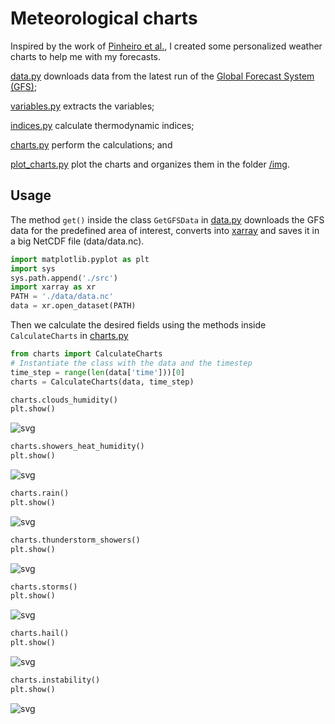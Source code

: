 # Meteorological charts
Inspired by the work of [Pinheiro et al.](https://www.scielo.br/pdf/rbmet/v29n2/a06v29n2.pdf), I created some personalized weather charts to help me with my forecasts.

[data.py](https://github.com/marciohssilveira/met_charts/blob/master/src/data.py) downloads data from the latest run of the [Global Forecast System (GFS)](https://thredds.ucar.edu/thredds/ncss/grib/NCEP/GFS/Global_0p5deg/Best/dataset.html);

[variables.py](https://github.com/marciohssilveira/met_charts/blob/master/src/variables.py) extracts the variables;

[indices.py](https://github.com/marciohssilveira/met_charts/blob/master/src/indices.py) calculate thermodynamic indices;

[charts.py](https://github.com/marciohssilveira/met_charts/blob/master/src/charts.py) perform the calculations; and

[plot_charts.py](https://github.com/marciohssilveira/met_charts/blob/master/src/plot_charts.py) plot the charts and organizes them in the folder [/img](https://github.com/marciohssilveira/met_charts/tree/master/img).

## Usage

The method ```get()``` inside the class ```GetGFSData``` in [data.py](https://github.com/marciohssilveira/met_charts/blob/master/src/data.py) downloads the GFS data for the predefined area of interest, converts into [xarray](http://xarray.pydata.org/en/stable/) and saves it in a big NetCDF file (data/data.nc).


```python
import matplotlib.pyplot as plt
import sys
sys.path.append('./src')
import xarray as xr
PATH = './data/data.nc'
data = xr.open_dataset(PATH)
```

Then we calculate the desired fields using the methods inside ```CalculateCharts``` in [charts.py](https://github.com/marciohssilveira/met_charts/blob/master/src/charts.py) 


```python
from charts import CalculateCharts
# Instantiate the class with the data and the timestep
time_step = range(len(data['time']))[0]
charts = CalculateCharts(data, time_step)

```


```python
charts.clouds_humidity()
plt.show()
```


    
![svg](https://github.com/marciohssilveira/met_charts/blob/master/img/umidade_00.jpg)
    



```python
charts.showers_heat_humidity()
plt.show()
```


    
![svg](https://github.com/marciohssilveira/met_charts/blob/master/img/pancadas_00.jpg)
    



```python
charts.rain()
plt.show()
```


    
![svg](https://github.com/marciohssilveira/met_charts/blob/master/img/chuva_00.jpg)
    



```python
charts.thunderstorm_showers()
plt.show()
```


    
![svg](https://github.com/marciohssilveira/met_charts/blob/master/img/trovoadas_00.jpg)
    



```python
charts.storms()
plt.show()
```


    
![svg](https://github.com/marciohssilveira/met_charts/blob/master/img/tempestades_00.jpg)
    



```python
charts.hail()
plt.show()
```


    
![svg](https://github.com/marciohssilveira/met_charts/blob/master/img/granizo_00.jpg)
    



```python
charts.instability()
plt.show()
```


    
![svg](https://github.com/marciohssilveira/met_charts/blob/master/img/instabilidade_00.jpg)
    



```python

```
